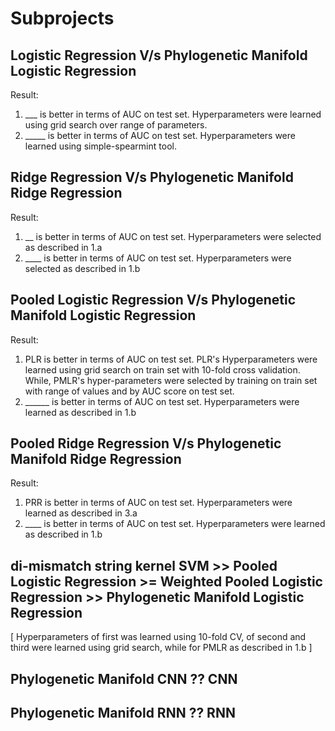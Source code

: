 # Subprojects

## Logistic Regression V/s Phylogenetic Manifold Logistic Regression

Result: 
1.  ___ is better in terms of AUC on test set. Hyperparameters were learned using grid search over
range of parameters.
2. _____ is better in terms of AUC on test set. Hyperparameters were learned using simple-spearmint tool.

## Ridge Regression V/s Phylogenetic Manifold Ridge Regression
Result:
1. __ is better in terms of AUC on test set. Hyperparameters were selected as described in 1.a
2. ____ is better in terms of AUC on test set. Hyperparameters were selected as described in 1.b

## Pooled Logistic Regression V/s Phylogenetic Manifold Logistic Regression
Result:
1. PLR is better in terms of AUC on test set. PLR's Hyperparameters were learned 
using grid search on train set with 10-fold cross validation. While, PMLR's hyper-parameters
were selected by training on train set with range of values and by AUC score on test set.
2. ______ is better in terms of AUC on test set. Hyperparameters were learned as described in 1.b

## Pooled Ridge Regression V/s Phylogenetic Manifold Ridge Regression
Result:
1. PRR is better in terms of AUC on test set. Hyperparameters were learned as described in 3.a
2. ____ is better in terms of AUC on test set. Hyperparameters were learned as described in 1.b

## di-mismatch string kernel SVM >> Pooled Logistic Regression >= Weighted Pooled Logistic Regression >> Phylogenetic Manifold Logistic Regression
[ Hyperparameters of first was learned using 10-fold CV, 
of second and third were learned using grid search,
while for PMLR as described in 1.b ]


## Phylogenetic Manifold CNN ?? CNN

## Phylogenetic Manifold RNN ?? RNN
